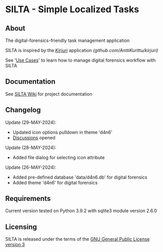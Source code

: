 # SILTA - Simple Localized Tasks

## About
The digital-forensics-friendly task management application

SILTA is inspired by the [*Kirjuri*](https://github.com/AnttiKurittu/kirjuri) application *(github.com/AnttiKurittu/kirjuri)*

See '[Use Cases](https://github.com/muonato/silta/wiki/3-%E2%80%90-Use-cases#digital-forensics)' to learn how to manage digital forensics workflow with SILTA

## Documentation
See [SILTA Wiki](https://github.com/muonato/silta/wiki/) for project documentation

## Changelog
Update (29-MAY-2024):
  - Updated icon options pulldown in theme 'd4n6'
  - [Discussions](https://github.com/muonato/silta/discussions) opened

Update (28-MAY-2024):
  - Added file dialog for selecting icon attribute

Update (26-MAY-2024):
  - Added pre-defined database 'data/d4n6.db' for digital forensics
  - Added theme 'd4n6' for digital forensics

## Requirements
Current version tested on Python 3.9.2 with sqlite3 module version 2.6.0

## Licensing
SILTA is released under the terms of the [GNU General Public License version 3](https://www.gnu.org/licenses/gpl-3.0.en.html)
